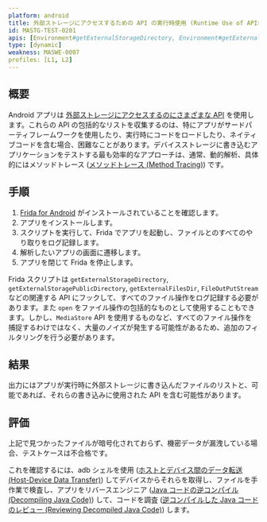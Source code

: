 ```yaml
---
platform: android
title: 外部ストレージにアクセスするための API の実行時使用 (Runtime Use of APIs to Access External Storage)
id: MASTG-TEST-0201
apis: [Environment#getExternalStorageDirectory, Environment#getExternalStorageDirectory, Environment#getExternalFilesDir, Environment#getExternalCacheDir, FileOutputStream]
type: [dynamic]
weakness: MASWE-0007
profiles: [L1, L2]
---
```


## 概要

Android アプリは [外部ストレージにアクセスするのにさまざまな API](../../../0x05d-Testing-Data-Storage.md/#external-storage-apis) を使用します。これらの API の包括的なリストを収集するのは、特にアプリがサードパーティフレームワークを使用したり、実行時にコードをロードしたり、ネイティブコードを含む場合、困難なことがあります。デバイスストレージに書き込むアプリケーションをテストする最も効率的なアプローチは、通常、動的解析、具体的にはメソッドトレース ([メソッドトレース (Method Tracing)](../../../techniques/android/MASTG-TECH-0033.md)) です。

## 手順

1. [Frida for Android](../../../tools/android/MASTG-TOOL-0001.md) がインストールされていることを確認します。
2. アプリをインストールします。
3. スクリプトを実行して、Frida でアプリを起動し、ファイルとのすべてのやり取りをログ記録します。
4. 解析したいアプリの画面に遷移します。
5. アプリを閉じて Frida を停止します。

Frida スクリプトは `getExternalStorageDirectory`, `getExternalStoragePublicDirectory`, `getExternalFilesDir`, `FileOutPutStream` などの関連する API にフックして、すべてのファイル操作をログ記録する必要があります。また `open` をファイル操作の包括的なものとして使用することもできます。しかし、`MediaStore` API を使用するものなど、すべてのファイル操作を捕捉するわけではなく、大量のノイズが発生する可能性があるため、追加のフィルタリングを行う必要があります。

## 結果

出力にはアプリが実行時に外部ストレージに書き込んだファイルのリストと、可能であれば、それらの書き込みに使用された API を含む可能性があります。

## 評価

上記で見つかったファイルが暗号化されておらず、機密データが漏洩している場合、テストケースは不合格です。

これを確認するには、adb シェルを使用 ([ホストとデバイス間のデータ転送 (Host-Device Data Transfer)](../../../techniques/android/MASTG-TECH-0002.md)) してデバイスからそれらを取得し、ファイルを手作業で検査し、アプリをリバースエンジニア ([Java コードの逆コンパイル (Decompiling Java Code)](../../../techniques/android/MASTG-TECH-0017.md)) して、コードを調査 ([逆コンパイルした Java コードのレビュー (Reviewing Decompiled Java Code)](../../../techniques/android/MASTG-TECH-0023.md)) します。
